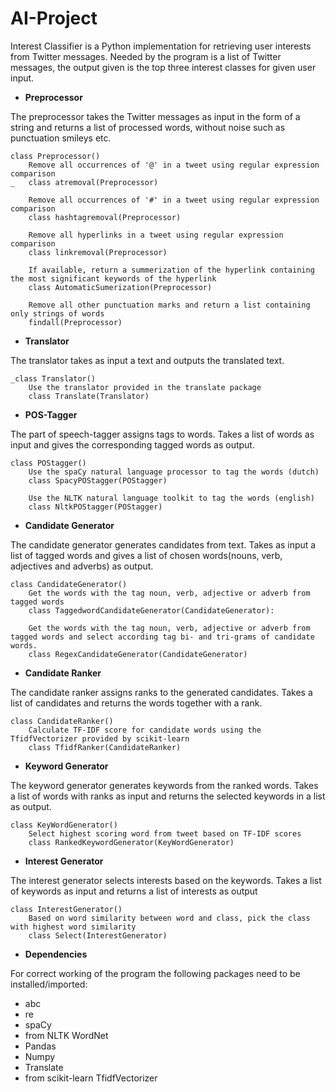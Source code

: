 # AI-Project
Interest Classifier is a Python implementation for retrieving user interests from Twitter messages. 
Needed by the program is a list of Twitter messages, the output given is the top three interest classes for given user input.


- __Preprocessor__

The preprocessor takes the Twitter messages as input in the form of a string and returns a list of processed words, without noise such as punctuation smileys etc. 
```
class Preprocessor()
	Remove all occurrences of '@' in a tweet using regular expression comparison
_	class atremoval(Preprocessor)

	Remove all occurrences of '#' in a tweet using regular expression comparison
	class hashtagremoval(Preprocessor)

	Remove all hyperlinks in a tweet using regular expression comparison
	class linkremoval(Preprocessor)

	If available, return a summerization of the hyperlink containing the most significant keywords of the hyperlink
	class AutomaticSumerization(Preprocessor)

	Remove all other punctuation marks and return a list containing only strings of words
	findall(Preprocessor)
```


- __Translator__

The translator takes as input a text and outputs the translated text.
```
_class Translator()
	Use the translator provided in the translate package
	class Translate(Translator)
```


- __POS-Tagger__

The part of speech-tagger assigns tags to words.
Takes a list of words as input and gives the corresponding tagged words as output.
```
class POStagger()
	Use the spaCy natural language processor to tag the words (dutch)
	class SpacyPOStagger(POStagger)

	Use the NLTK natural language toolkit to tag the words (english)
	class NltkPOStagger(POStagger)
```



- __Candidate Generator__

The candidate generator generates candidates from text.
Takes as input a list of tagged words and gives a list of chosen words(nouns, verb, adjectives and adverbs) as output.
```
class CandidateGenerator()
	Get the words with the tag noun, verb, adjective or adverb from tagged words
	class TaggedwordCandidateGenerator(CandidateGenerator):

	Get the words with the tag noun, verb, adjective or adverb from tagged words and select according tag bi- and tri-grams of candidate words.
	class RegexCandidateGenerator(CandidateGenerator)
```


- __Candidate Ranker__

The candidate ranker assigns ranks to the generated candidates.
Takes a list of candidates and returns the words together with a rank.
```
class CandidateRanker()
	Calculate TF-IDF score for candidate words using the TfidfVectorizer provided by scikit-learn
	class TfidfRanker(CandidateRanker)
```


- __Keyword Generator__

The keyword generator generates keywords from the ranked words.
Takes a list of words with ranks as input and returns the selected keywords in a list as output.
```
class KeyWordGenerator()
	Select highest scoring word from tweet based on TF-IDF scores
	class RankedKeywordGenerator(KeyWordGenerator)
```


- __Interest Generator__

The interest generator selects interests based on the keywords.
Takes a list of keywords as input and returns a list of interests as output
```
class InterestGenerator()
	Based on word similarity between word and class, pick the class with highest word similarity
	class Select(InterestGenerator)
```


- __Dependencies__

For correct working of the program the following packages need to be installed/imported:

- abc
- re
- spaCy
- from NLTK WordNet
- Pandas
- Numpy
- Translate
- from scikit-learn TfidfVectorizer
